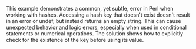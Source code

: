 This example demonstrates a common, yet subtle, error in Perl when working with hashes.  Accessing a hash key that doesn't exist doesn't result in an error or undef, but instead returns an empty string. This can cause unexpected behavior and logic errors, especially when used in conditional statements or numerical operations. The solution shows how to explicitly check for the existence of the key before using its value.